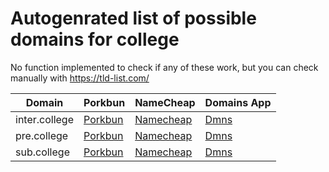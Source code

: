 # Autogenrated list of possible domains for college

No function implemented to check if any of these work, but you can check manually with https://tld-list.com/

| Domain | Porkbun | NameCheap | Domains App |
|---|---|---|---|
| inter.college | [Porkbun](https://porkbun.com/checkout/search?prb=e814663da1&tlds=&idnLanguage=&search=search&q=inter.college) | [Namecheap](https://www.namecheap.com/domains/registration/results/?domain=inter.college) | [Dmns](https://dmns.app/domains?q=inter.college) |
| pre.college | [Porkbun](https://porkbun.com/checkout/search?prb=e814663da1&tlds=&idnLanguage=&search=search&q=pre.college) | [Namecheap](https://www.namecheap.com/domains/registration/results/?domain=pre.college) | [Dmns](https://dmns.app/domains?q=pre.college) |
| sub.college | [Porkbun](https://porkbun.com/checkout/search?prb=e814663da1&tlds=&idnLanguage=&search=search&q=sub.college) | [Namecheap](https://www.namecheap.com/domains/registration/results/?domain=sub.college) | [Dmns](https://dmns.app/domains?q=sub.college) |
